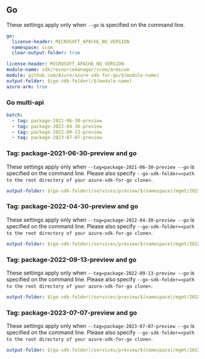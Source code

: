 ## Go

These settings apply only when `--go` is specified on the command line.

```yaml $(go) && !$(track2)
go:
  license-header: MICROSOFT_APACHE_NO_VERSION
  namespace: scom
  clear-output-folder: true
```
``` yaml $(go) && $(track2)
license-header: MICROSOFT_APACHE_NO_VERSION
module-name: sdk/resourcemanager/scom/armscom
module: github.com/Azure/azure-sdk-for-go/$(module-name)
output-folder: $(go-sdk-folder)/$(module-name)
azure-arm: true
```

### Go multi-api

``` yaml $(go) && $(multiapi)
batch:
  - tag: package-2021-06-30-preview
  - tag: package-2022-04-30-preview
  - tag: package-2022-09-13-preview
  - tag: package-2023-07-07-preview
```

### Tag: package-2021-06-30-preview and go

These settings apply only when `--tag=package-2021-06-30-preview --go` is specified on the command line.
Please also specify `--go-sdk-folder=<path to the root directory of your azure-sdk-for-go clone>`.

```yaml $(tag) == 'package-2021-06-30-preview' && $(go)
output-folder: $(go-sdk-folder)/services/preview/$(namespace)/mgmt/2021-06-30-preview/$(namespace)
```

### Tag: package-2022-04-30-preview and go

These settings apply only when `--tag=package-2022-04-30-preview --go` is specified on the command line.
Please also specify `--go-sdk-folder=<path to the root directory of your azure-sdk-for-go clone>`.

```yaml $(tag) == 'package-2022-04-30-preview' && $(go)
output-folder: $(go-sdk-folder)/services/preview/$(namespace)/mgmt/2022-04-30-preview/$(namespace)
```

### Tag: package-2022-09-13-preview and go

These settings apply only when `--tag=package-2022-09-13-preview --go` is specified on the command line.
Please also specify `--go-sdk-folder=<path to the root directory of your azure-sdk-for-go clone>`.

```yaml $(tag) == 'package-2022-09-13-preview' && $(go)
output-folder: $(go-sdk-folder)/services/preview/$(namespace)/mgmt/2022-09-13-preview/$(namespace)
```

### Tag: package-2023-07-07-preview and go

These settings apply only when `--tag=package-2023-07-07-preview --go` is specified on the command line.
Please also specify `--go-sdk-folder=<path to the root directory of your azure-sdk-for-go clone>`.

```yaml $(tag) == 'package-2023-07-07-preview' && $(go)
output-folder: $(go-sdk-folder)/services/preview/$(namespace)/mgmt/2023-07-07-preview/$(namespace)
```

